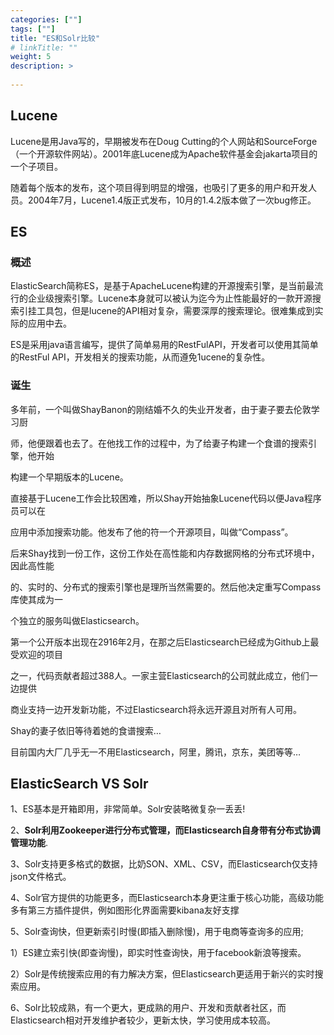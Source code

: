 ```yaml
---
categories: [""] 
tags: [""] 
title: "ES和Solr比较"
# linkTitle: ""
weight: 5
description: >
  
---
```


## Lucene

Lucene是用Java写的，早期被发布在Doug Cutting的个人网站和SourceForge（一个开源软件网站）。2001年底Lucene成为Apache软件基金会jakarta项目的一个子项目。

随着每个版本的发布，这个项目得到明显的增强，也吸引了更多的用户和开发人员。2004年7月，Lucene1.4版正式发布，10月的1.4.2版本做了一次bug修正。

## ES

### 概述

ElasticSearch简称ES，是基于ApacheLucene构建的开源搜索引擎，是当前最流行的企业级搜索引擎。Lucene本身就可以被认为迄今为止性能最好的一款开源搜索引挂工具包，但是lucene的API相对复杂，需要深厚的搜索理论。很难集成到实际的应用中去。

ES是采用java语言编写，提供了简单易用的RestFulAPI，开发者可以使用其简单的RestFul API，开发相关的搜索功能，从而遵免1ucene的复杂性。

### 诞生

多年前，一个叫做ShayBanon的刚结婚不久的失业开发者，由于妻子要去伦敦学习厨

师，他便跟着也去了。在他找工作的过程中，为了给妻子构建一个食谱的搜索引擎，他开始

构建一个早期版本的Lucene。

直接基于Lucene工作会比较困难，所以Shay开始抽象Lucene代码以便Java程序员可以在

应用中添加搜索功能。他发布了他的符一个开源项目，叫做“Compass”。

后来Shay找到一份工作，这份工作处在高性能和内存数据网格的分布式环境中，因此高性能

的、实时的、分布式的搜索引擎也是理所当然需要的。然后他决定重写Compass库使其成为一

个独立的服务叫做Elasticsearch。

第一个公开版本出现在2916年2月，在那之后Elasticsearch已经成为Github上最受欢迎的项目

之一，代码贡献者超过388人。一家主营Elasticsearch的公司就此成立，他们一边提供

商业支持一边开发新功能，不过Elasticsearch将永远开源且对所有人可用。

Shay的妻子依旧等待着她的食谱搜索…

目前国内大厂几乎无一不用Elasticsearch，阿里，腾讯，京东，美团等等…




## ElasticSearch VS Solr

1、ES基本是开箱即用，非常简单。Solr安装略微复杂一丢丢!

2、**Solr利用Zookeeper进行分布式管理，而Elasticsearch自身带有分布式协调管理功能**.

3、Solr支持更多格式的数据，比奶SON、XML、CSV，而Elasticsearch仅支持json文件格式。

4、Solr官方提供的功能更多，而Elasticsearch本身更注重于核心功能，高级功能多有第三方插件提供，例如图形化界面需要kibana友好支撑

5、Solr查询快，但更新索引时慢(即插入删除慢)，用于电商等查询多的应用;

1）ES建立索引快(即查询慢)，即实时性查询快，用于facebook新浪等搜索。

2）Solr是传统搜索应用的有力解决方案，但Elasticsearch更适用于新兴的实时搜索应用。

6、Solr比较成熟，有一个更大，更成熟的用户、开发和贡献者社区，而Elasticsearch相对开发维护者较少，更新太快，学习使用成本较高。
